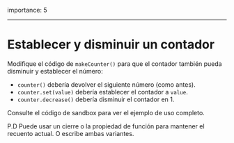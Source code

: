 importance: 5

---

# Establecer y disminuir un contador

Modifique el código de `makeCounter()` para que el contador también pueda disminuir y establecer el número:

- `counter()` debería devolver el siguiente número (como antes).
- `counter.set(value)` debería establecer el contador a `value`.
- `counter.decrease()` debería disminuir el contador en 1.

Consulte el código de sandbox para ver el ejemplo de uso completo.

P.D Puede usar un cierre o la propiedad de función para mantener el recuento actual. O escribe ambas variantes.
